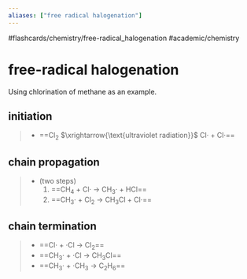 ```yaml
---
aliases: ["free radical halogenation"]
---
```


#flashcards/chemistry/free-radical_halogenation #academic/chemistry 

# free-radical halogenation

Using chlorination of methane as an example.

## initiation
> - ==Cl<sub>2</sub> $\xrightarrow{\text{ultraviolet radiation}}$ Cl· + Cl·== <!--SR:!2022-03-29,4,272-->

## chain propagation
> - (two steps)
>     1. ==CH<sub>4</sub> + Cl· → CH<sub>3</sub>· + HCl==
>     2. ==CH<sub>3</sub>· + Cl<sub>2</sub> → CH<sub>3</sub>Cl + Cl·== <!--SR:!2022-04-03,6,252!2022-04-04,7,252-->

## chain termination
> - ==Cl· + ·Cl → Cl<sub>2</sub>==
> - ==CH<sub>3</sub>· + ·Cl → CH<sub>3</sub>Cl==
> - ==CH<sub>3</sub>· + ·CH<sub>3</sub> → C<sub>2</sub>H<sub>6</sub>== <!--SR:!2022-03-29,4,270!2022-04-07,10,252!2022-04-06,9,252-->
